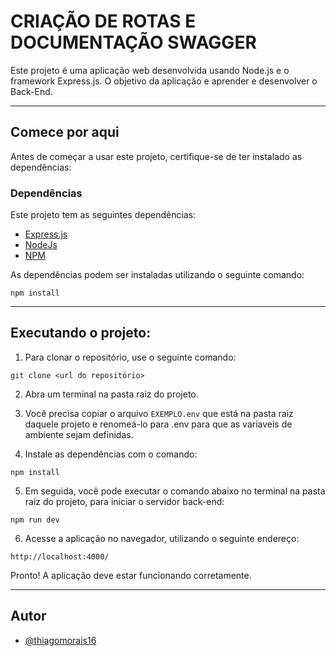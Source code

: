 # CRIAÇÃO DE ROTAS E DOCUMENTAÇÃO SWAGGER

Este projeto é uma aplicação web desenvolvida usando Node.js e o framework Express.js. O objetivo da aplicação e aprender e desenvolver o Back-End.

------------------------------------------------------------------------------------------------------------------------
## Comece por aqui

Antes de começar a usar este projeto, certifique-se de ter instalado as dependências:


### Dependências

Este projeto tem as seguintes dependências:

- [Express.js](https://expressjs.com/)
- [NodeJs](https://nodejs.org)
- [NPM](https://www.npmjs.com/)


As dependências podem ser instaladas utilizando o seguinte comando:

```
npm install
```
--------------------------------------------------------------------------------------------------------------------------
## Executando o projeto:


1. Para clonar o repositório, use o seguinte comando:

```
git clone <url do repositório>
```
2. Abra um terminal na pasta raiz do projeto.

3. Você precisa copiar o arquivo `EXEMPLO.env` que está na pasta raiz daquele projeto e renomeá-lo para .env para que as variaveis de ambiente sejam definidas.

4. Instale as dependências com o comando:

```
npm install
```

5. Em seguida, você pode executar o comando abaixo no terminal na pasta raiz do projeto, para iniciar o servidor back-end:

```
npm run dev
```

6. Acesse a aplicação no navegador, utilizando o seguinte endereço:

```
http://localhost:4000/
```

Pronto! A aplicação deve estar funcionando corretamente.

--------------------------------------------------------------------------------------------------------------------------
## Autor

- [@thiagomorais16](https://github.com/thiagomorais16)

